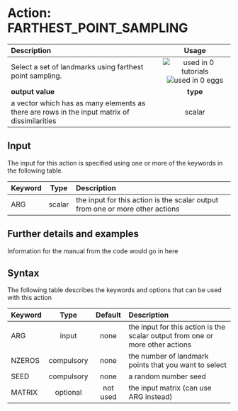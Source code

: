 # Action: FARTHEST_POINT_SAMPLING

| Description    | Usage |
|:--------|:--------:|
| Select a set of landmarks using farthest point sampling. | ![used in 0 tutorials](https://img.shields.io/badge/tutorials-0-red.svg)![used in 0 eggs](https://img.shields.io/badge/nest-0-red.svg)|
 | **output value** | **type** |
| a vector which has as many elements as there are rows in the input matrix of dissimilarities | scalar |

## Input

The input for this action is specified using one or more of the keywords in the following table.

| Keyword |  Type | Description |
|:--------|:------:|:-----------|
| ARG | scalar | the input for this action is the scalar output from one or more other actions |


## Further details and examples 
Information for the manual from the code would go in here 
## Syntax 
The following table describes the keywords and options that can be used with this action 

| Keyword | Type | Default | Description |
|:-------|:----:|:-------:|:-----------|
| ARG | input | none | the input for this action is the scalar output from one or more other actions |
| NZEROS | compulsory | none | the number of landmark points that you want to select |
| SEED | compulsory | none |  a random number seed |
| MATRIX | optional | not used | the input matrix (can use ARG instead) |
